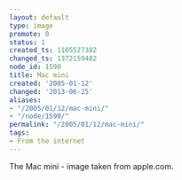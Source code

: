 ```yaml
---
layout: default
type: image
promote: 0
status: 1
created_ts: 1105527382
changed_ts: 1372159482
node_id: 1590
title: Mac mini
created: '2005-01-12'
changed: '2013-06-25'
aliases:
- "/2005/01/12/mac-mini/"
- "/node/1590/"
permalink: "/2005/01/12/mac-mini/"
tags:
- From the internet
---
```

The Mac mini - image taken from apple.com.
